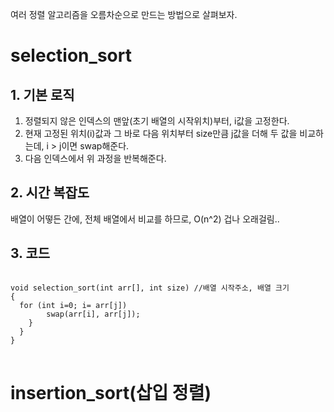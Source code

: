 여러 정렬 알고리즘을 오름차순으로 만드는 방법으로 살펴보자.

selection_sort
==============

## 1. 기본 로직
1. 정렬되지 않은 인덱스의 맨앞(초기 배열의 시작위치)부터, i값을 고정한다.
2. 현재 고정된 위치(i)값과 그 바로 다음 위치부터 size만큼 j값을 더해 두 값을 비교하는데, 
    i > j이면 swap해준다.
3. 다음 인덱스에서 위 과정을 반복해준다.

## 2. 시간 복잡도
배열이 어떻든 간에, 전체 배열에서 비교를 하므로, O(n^2) 
겁나 오래걸림..

## 3. 코드
<pre>
<code>
void selection_sort(int arr[], int size) //배열 시작주소, 배열 크기
{
  for (int i=0; i<size; i++)
  {
    for (int j=i+1; j<size; j++){
      if(arr[i] >= arr[j])
        swap(arr[i], arr[j]);
    }
  }
}
</code>
</pre>


insertion_sort(삽입 정렬)
======================

